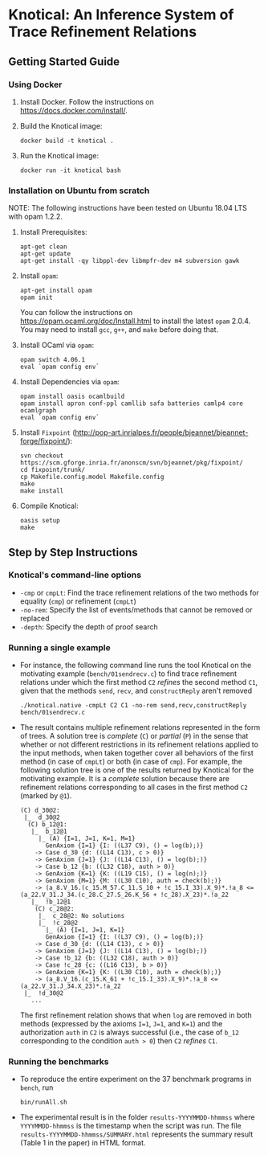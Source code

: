 # Knotical: An Inference System of Trace Refinement Relations

## Getting Started Guide

### Using Docker

1. Install Docker. Follow the instructions on https://docs.docker.com/install/.

2. Build the Knotical image:

    ```
    docker build -t knotical .
    ```

3. Run the Knotical image:

    ```
    docker run -it knotical bash
    ```
    
### Installation on Ubuntu from scratch

NOTE: The following instructions have been tested on Ubuntu 18.04 LTS with opam 1.2.2.

1. Install Prerequisites:

    ```
    apt-get clean
    apt-get update
    apt-get install -qy libppl-dev libmpfr-dev m4 subversion gawk
    ```
    
2. Install `opam`:

    ```
    apt-get install opam
    opam init
    ```
    
   You can follow the instructions on https://opam.ocaml.org/doc/Install.html to install the latest `opam` 2.0.4. You may need to install `gcc`, `g++`, and `make` before doing that.

3. Install OCaml via `opam`:

    ```
    opam switch 4.06.1
    eval `opam config env`
    ```

4. Install Dependencies via `opam`:
 
    ```
    opam install oasis ocamlbuild
    opam install apron conf-ppl camllib safa batteries camlp4 core ocamlgraph
    eval `opam config env`
    ```
    
5. Install `Fixpoint` (http://pop-art.inrialpes.fr/people/bjeannet/bjeannet-forge/fixpoint/):
  
    ```
    svn checkout https://scm.gforge.inria.fr/anonscm/svn/bjeannet/pkg/fixpoint/
    cd fixpoint/trunk/
    cp Makefile.config.model Makefile.config
    make
    make install
    ```

6. Compile Knotical:
   
    ```
    oasis setup
    make
    ```
    
## Step by Step Instructions

### Knotical's command-line options

- `-cmp` or `cmpLt`: Find the trace refinement relations of the two methods for equality (`cmp`) or refinement (`cmpLt`)
- `-no-rem`: Specify the list of events/methods that cannot be removed or replaced
- `-depth`: Specify the depth of proof search

### Running a single example

- For instance, the following command line runs the tool Knotical on the motivating example (`bench/01sendrecv.c`) to find trace refinement relations under which the first method `C2` *refines* the second method `C1`, given that the methods `send`, `recv`, and `constructReply` aren't removed

    ```
    ./knotical.native -cmpLt C2 C1 -no-rem send,recv,constructReply bench/01sendrecv.c
    ```
    
- The result contains multiple refinement relations represented in the form of trees. A solution tree is *complete* (`C`) or *partial* (`P`) in the sense that whether or not different restrictions in its refinement relations applied to the input methods, when taken together cover all behaviors of the first method (in case of `cmpLt`) or both (in case of `cmp`). For example, the following solution tree is one of the results returned by Knotical for the motivating example. It is a *complete* solution because there are refinement relations corresponding to all cases in the first method `C2` (marked by `@1`).

    ```
    (C) d_30@2: 
     |_  d_30@2
      (C) b_12@1: 
       |_  b_12@1
         |_ (A) {I=1, J=1, K=1, M=1}
           GenAxiom {I=1} {I: ((L37 C9), () = log(b);)}
        -> Case d_30 {d: ((L14 C13), c > 0)}
        -> GenAxiom {J=1} {J: ((L14 C13), () = log(b);)}
        -> Case b_12 {b: ((L32 C18), auth > 0)}
        -> GenAxiom {K=1} {K: ((L19 C15), () = log(n);)}
        -> GenAxiom {M=1} {M: ((L30 C10), auth = check(b);)}
        -> (a_8.V_16.(c_15.M_57.C_11.S_10 + !c_15.I_33).X_9)*.!a_8 <= (a_22.V_31.J_34.(c_28.C_27.S_26.K_56 + !c_28).X_23)*.!a_22
       |_  !b_12@1
        (C) c_28@2: 
         |_  c_28@2: No solutions
         |_  !c_28@2
           |_ (A) {I=1, J=1, K=1}
           GenAxiom {I=1} {I: ((L37 C9), () = log(b);)}
        -> Case d_30 {d: ((L14 C13), c > 0)}
        -> GenAxiom {J=1} {J: ((L14 C13), () = log(b);)}
        -> Case !b_12 {b: ((L32 C18), auth > 0)}
        -> Case !c_28 {c: ((L16 C13), b > 0)}
        -> GenAxiom {K=1} {K: ((L30 C10), auth = check(b);)}
        -> (a_8.V_16.(c_15.K_61 + !c_15.I_33).X_9)*.!a_8 <= (a_22.V_31.J_34.X_23)*.!a_22
     |_  !d_30@2
       ...
    ```
    
    The first refinement relation shows that when `log` are removed in both methods (expressed by the axioms `I=1`, `J=1`, and `K=1`) and the authorization `auth` in `C2` is always successful (i.e., the case of `b_12` corresponding to the condition `auth > 0`) then `C2` *refines* `C1`.

### Running the benchmarks

- To reproduce the entire experiment on the 37 benchmark programs in `bench`, run 

    ```
    bin/runAll.sh
    ```

- The experimental result is in the folder `results-YYYYMMDD-hhmmss` where `YYYYMMDD-hhmmss` is the timestamp when the script was run. The file `results-YYYYMMDD-hhmmss/SUMMARY.html` represents the summary result (Table 1 in the paper) in HTML format.
